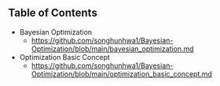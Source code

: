 ## Table of Contents
- Bayesian Optimization
  - https://github.com/songhunhwa1/Bayesian-Optimization/blob/main/bayesian_optimization.md   
- Optimization Basic Concept
  - https://github.com/songhunhwa1/Bayesian-Optimization/blob/main/optimization_basic_concept.md  

